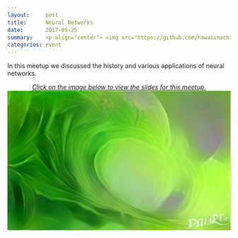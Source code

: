 ```yaml
---
layout:     post
title:      Neural Networks
date:       2017-09-25
summary:    <p align="center"> <img src="https://github.com/hawaiimachinelearning/hawaiimachinelearning.github.io/raw/master/slides/bananawave-small.jpg" alt="Neural Networks Slides"></p> In this meetup we discussed the history and various applications of neural networks.
categories: event
---
```



In this meetup we discussed the history and various applications of neural networks.  

<p align="center">
	<a href="https://www.slideshare.net/MichaelMotoki/applications-of-neural-networks">
		<i>Click on the image below to view the slides for this meetup.</i>
		<img src="https://github.com/hawaiimachinelearning/hawaiimachinelearning.github.io/raw/master/slides/bananawave.jpg" alt="Neural Networks Slides">
	</a>
</p>
